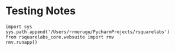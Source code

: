 # Testing Notes



```
import sys
sys.path.append('/Users/rrmerugu/PycharmProjects/rsquarelabs')
from rsquarelabs_core.websuite import rmv
rmv.runapp()
```